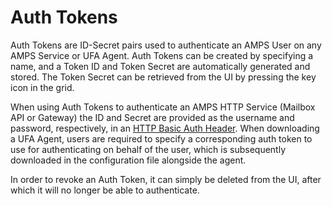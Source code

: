 # Auth Tokens

Auth Tokens are ID-Secret pairs used to authenticate an AMPS User on any AMPS Service or UFA Agent. Auth Tokens can be created by specifying a name, and a Token ID and Token Secret are automatically generated and stored. The Token Secret can be retrieved from the UI by pressing the key icon in the grid.

When using Auth Tokens to authenticate an AMPS HTTP Service (Mailbox API or Gateway) the ID and Secret are provided as the username and password, respectively, in an [HTTP Basic Auth Header](https://datatracker.ietf.org/doc/html/rfc7617). When downloading a UFA Agent, users are required to specify a corresponding auth token to use for authenticating on behalf of the user, which is subsequently downloaded in the configuration file alongside the agent.

In order to revoke an Auth Token, it can simply be deleted from the UI, after which it will no longer be able to authenticate.
